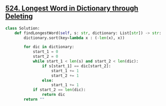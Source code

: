 ## [524. Longest Word in Dictionary through Deleting](https://leetcode.com/problems/longest-word-in-dictionary-through-deleting/)

```python
class Solution:
    def findLongestWord(self, s: str, dictionary: List[str]) -> str:
        dictionary.sort(key=lambda x : (-len(x), x))

        for dic in dictionary:
            start_1 = 0
            start_2 = 0
            while start_1 < len(s) and start_2 < len(dic):
                if s[start_1] == dic[start_2]:
                    start_1 += 1
                    start_2 += 1
                else:
                    start_1 += 1
            if start_2 == len(dic):
                return dic
        return ""
```

